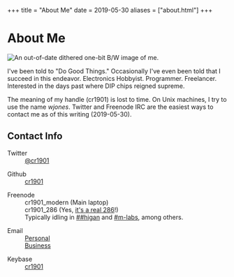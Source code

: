+++
title = "About Me"
date = 2019-05-30
aliases = ["about.html"]
+++

# About Me
![An out-of-date dithered one-bit B/W image of me.](me_hgc_fir.png)

I've been told to "Do Good Things." Occasionally I've even been told that I
succeed in this endeavor. Electronics Hobbyist. Programmer. Freelancer.
Interested in the days past where DIP chips reigned supreme.

The meaning of my handle (cr1901) is lost to time. On Unix machines, I try to use the name _wjones_.
Twitter and Freenode IRC are the easiest ways to contact me as of this writing (2019-05-30).

## Contact Info
<dl>
    <dt class="contact-key">Twitter</dt>
    <dd><a href="https://twitter.com/cr1901">@cr1901</a></dd>
</dl>
<dl>
    <dt class="contact-key">Github</span></dt>
    <dd><a href="https://github.com/cr1901">cr1901</a></dd>
</dl>
<dl>
    <dt class="contact-key">Freenode</dt>
    <dd>cr1901_modern (Main laptop)</dd>
    <dd>cr1901_286 (Yes, <a href="https://www.youtube.com/watch?v=rCEGX4hrvWg">it's a real 286</a>!)</dd>
    <dd>Typically idling in <a href="http://webchat.freenode.net/?channels=higan">##higan</a> and
    <a href="http://webchat.freenode.net/?channels=m-labs">#m-labs</a>, among others.</dd>
</dl>
<dl>
    <dt class="contact-key">Email</dt>
    <dd><a href="mailto:thor0505@comcast.net">Personal</a></dd>
    <dd><a href="mailto:wjones@wdj-consulting.com">Business</a></dd>
</dl>
<dl>
    <dt class="contact-key">Keybase</dt>
    <dd><a href="https://keybase.io/cr1901">cr1901</a></dd>
</dl>
